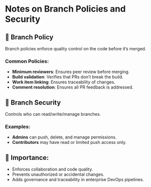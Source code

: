 # Notes on Branch Policies and Security

## 🔐 Branch Policy
Branch policies enforce quality control on the code before it’s merged.

### Common Policies:
- **Minimum reviewers**: Ensures peer review before merging.
- **Build validation**: Verifies that PRs don’t break the build.
- **Work item linking**: Ensures traceability of changes.
- **Comment resolution**: Ensures all PR feedback is addressed.

## 🔐 Branch Security
Controls who can read/write/manage branches.

### Examples:
- **Admins** can push, delete, and manage permissions.
- **Contributors** may have read or limited push access only.

## 📌 Importance:
- Enforces collaboration and code quality.
- Prevents unauthorized or accidental changes.
- Adds governance and traceability in enterprise DevOps pipelines.
